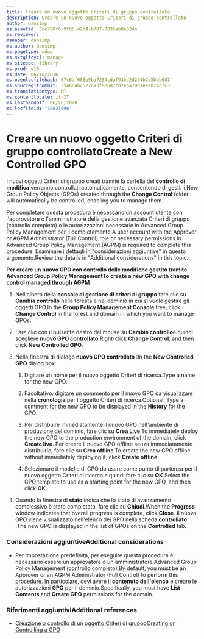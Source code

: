 ```yaml
---
title: Creare un nuovo oggetto Criteri di gruppo controllato
description: Creare un nuovo oggetto Criteri di gruppo controllato
author: dansimp
ms.assetid: 5ce760f6-9f05-42b4-b787-7835ab8e324e
ms.reviewer: ''
manager: dansimp
ms.author: dansimp
ms.pagetype: mdop
ms.mktglfcycl: manage
ms.sitesec: library
ms.prod: w10
ms.date: 06/16/2016
ms.openlocfilehash: 67c6af686b9ba7254cdaf93bd2d294b2d5bbb681
ms.sourcegitcommit: 354664bc527d93f80687cd2eba70d1eea024c7c3
ms.translationtype: MT
ms.contentlocale: it-IT
ms.lasthandoff: 06/26/2020
ms.locfileid: "10821096"
---
```

# <span data-ttu-id="674bb-103">Creare un nuovo oggetto Criteri di gruppo controllato</span><span class="sxs-lookup"><span data-stu-id="674bb-103">Create a New Controlled GPO</span></span>


<span data-ttu-id="674bb-104">I nuovi oggetti Criteri di gruppo creati tramite la cartella del **controllo di modifica** verranno controllati automaticamente, consentendo di gestirli.</span><span class="sxs-lookup"><span data-stu-id="674bb-104">New Group Policy Objects (GPOs) created through the **Change Control** folder will automatically be controlled, enabling you to manage them.</span></span>

<span data-ttu-id="674bb-105">Per completare questa procedura è necessario un account utente con l'approvatore o l'amministratore della gestione avanzata Criteri di gruppo (controllo completo) o le autorizzazioni necessarie in Advanced Group Policy Management per il completamento.</span><span class="sxs-lookup"><span data-stu-id="674bb-105">A user account with the Approver or AGPM Administrator (Full Control) role or necessary permissions in Advanced Group Policy Management (AGPM) is required to complete this procedure.</span></span> <span data-ttu-id="674bb-106">Esaminare i dettagli in "considerazioni aggiuntive" in questo argomento.</span><span class="sxs-lookup"><span data-stu-id="674bb-106">Review the details in "Additional considerations" in this topic.</span></span>

**<span data-ttu-id="674bb-107">Per creare un nuovo GPO con controllo delle modifiche gestito tramite Advanced Group Policy Management</span><span class="sxs-lookup"><span data-stu-id="674bb-107">To create a new GPO with change control managed through AGPM</span></span>**

1.  <span data-ttu-id="674bb-108">Nell'albero della **console di gestione di criteri di gruppo** fare clic su **Cambia controllo** nella foresta e nel dominio in cui si vuole gestire gli oggetti GPO.</span><span class="sxs-lookup"><span data-stu-id="674bb-108">In the **Group Policy Management Console** tree, click **Change Control** in the forest and domain in which you want to manage GPOs.</span></span>

2.  <span data-ttu-id="674bb-109">Fare clic con il pulsante destro del mouse su **Cambia controllo**e quindi scegliere **nuovo GPO controllato**.</span><span class="sxs-lookup"><span data-stu-id="674bb-109">Right-click **Change Control**, and then click **New Controlled GPO**.</span></span>

3.  <span data-ttu-id="674bb-110">Nella finestra di dialogo **nuovo GPO controllato** :</span><span class="sxs-lookup"><span data-stu-id="674bb-110">In the **New Controlled GPO** dialog box:</span></span>

    1.  <span data-ttu-id="674bb-111">Digitare un nome per il nuovo oggetto Criteri di ricerca.</span><span class="sxs-lookup"><span data-stu-id="674bb-111">Type a name for the new GPO.</span></span>

    2.  <span data-ttu-id="674bb-112">Facoltativo: digitare un commento per il nuovo GPO da visualizzare nella **cronologia** per l'oggetto Criteri di ricerca.</span><span class="sxs-lookup"><span data-stu-id="674bb-112">Optional: Type a comment for the new GPO to be displayed in the **History** for the GPO.</span></span>

    3.  <span data-ttu-id="674bb-113">Per distribuire immediatamente il nuovo GPO nell'ambiente di produzione del dominio, fare clic su **Crea Live**.</span><span class="sxs-lookup"><span data-stu-id="674bb-113">To immediately deploy the new GPO to the production environment of the domain, click **Create live**.</span></span> <span data-ttu-id="674bb-114">Per creare il nuovo GPO offline senza immediatamente distribuirlo, fare clic su **Crea offline**.</span><span class="sxs-lookup"><span data-stu-id="674bb-114">To create the new GPO offline without immediately deploying it, click **Create offline**.</span></span>

    4.  <span data-ttu-id="674bb-115">Selezionare il modello di GPO da usare come punto di partenza per il nuovo oggetto Criteri di ricerca e quindi fare clic su **OK**.</span><span class="sxs-lookup"><span data-stu-id="674bb-115">Select the GPO template to use as a starting point for the new GPO, and then click **OK**.</span></span>

4.  <span data-ttu-id="674bb-116">Quando la finestra di **stato** indica che lo stato di avanzamento complessivo è stato completato, fare clic su **Chiudi**.</span><span class="sxs-lookup"><span data-stu-id="674bb-116">When the **Progress** window indicates that overall progress is complete, click **Close**.</span></span> <span data-ttu-id="674bb-117">Il nuovo GPO viene visualizzato nell'elenco dei GPO nella scheda **controllato** .</span><span class="sxs-lookup"><span data-stu-id="674bb-117">The new GPO is displayed in the list of GPOs on the **Controlled** tab.</span></span>

### <span data-ttu-id="674bb-118">Considerazioni aggiuntive</span><span class="sxs-lookup"><span data-stu-id="674bb-118">Additional considerations</span></span>

-   <span data-ttu-id="674bb-119">Per impostazione predefinita, per eseguire questa procedura è necessario essere un approvatore o un amministratore Advanced Group Policy Management (controllo completo).</span><span class="sxs-lookup"><span data-stu-id="674bb-119">By default, you must be an Approver or an AGPM Administrator (Full Control) to perform this procedure.</span></span> <span data-ttu-id="674bb-120">In particolare, devi avere il **contenuto dell'elenco** e creare le autorizzazioni **GPO** per il dominio.</span><span class="sxs-lookup"><span data-stu-id="674bb-120">Specifically, you must have **List Contents** and **Create GPO** permissions for the domain.</span></span>

### <span data-ttu-id="674bb-121">Riferimenti aggiuntivi</span><span class="sxs-lookup"><span data-stu-id="674bb-121">Additional references</span></span>

-   [<span data-ttu-id="674bb-122">Creazione o controllo di un oggetto Criteri di gruppo</span><span class="sxs-lookup"><span data-stu-id="674bb-122">Creating or Controlling a GPO</span></span>](creating-or-controlling-a-gpo-agpm40-app.md)

 

 





